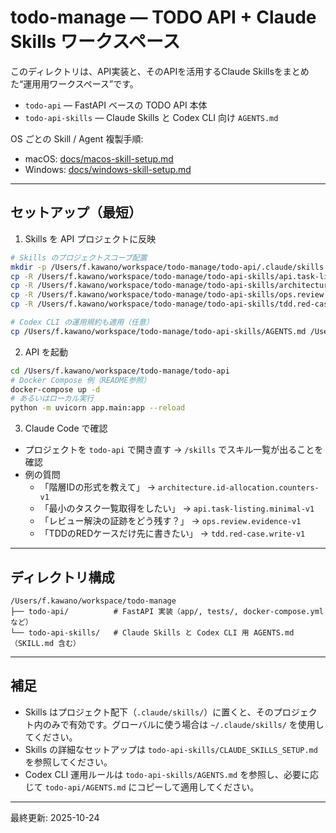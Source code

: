 # todo-manage — TODO API + Claude Skills ワークスペース

このディレクトリは、API実装と、そのAPIを活用するClaude Skillsをまとめた“運用用ワークスペース”です。

- `todo-api` — FastAPI ベースの TODO API 本体
- `todo-api-skills` — Claude Skills と Codex CLI 向け `AGENTS.md`

OS ごとの Skill / Agent 複製手順:
- macOS: [docs/macos-skill-setup.md](docs/macos-skill-setup.md)
- Windows: [docs/windows-skill-setup.md](docs/windows-skill-setup.md)

---

## セットアップ（最短）

1) Skills を API プロジェクトに反映

```bash
# Skills のプロジェクトスコープ配置
mkdir -p /Users/f.kawano/workspace/todo-manage/todo-api/.claude/skills
cp -R /Users/f.kawano/workspace/todo-manage/todo-api-skills/api.task-listing.minimal-v1            /Users/f.kawano/workspace/todo-manage/todo-api/.claude/skills/
cp -R /Users/f.kawano/workspace/todo-manage/todo-api-skills/architecture.id-allocation.counters-v1 /Users/f.kawano/workspace/todo-manage/todo-api/.claude/skills/
cp -R /Users/f.kawano/workspace/todo-manage/todo-api-skills/ops.review.evidence-v1                 /Users/f.kawano/workspace/todo-manage/todo-api/.claude/skills/
cp -R /Users/f.kawano/workspace/todo-manage/todo-api-skills/tdd.red-case.write-v1                  /Users/f.kawano/workspace/todo-manage/todo-api/.claude/skills/

# Codex CLI の運用規約も適用（任意）
cp /Users/f.kawano/workspace/todo-manage/todo-api-skills/AGENTS.md /Users/f.kawano/workspace/todo-manage/todo-api/AGENTS.md
```

2) API を起動

```bash
cd /Users/f.kawano/workspace/todo-manage/todo-api
# Docker Compose 例（README参照）
docker-compose up -d
# あるいはローカル実行
python -m uvicorn app.main:app --reload
```

3) Claude Code で確認

- プロジェクトを `todo-api` で開き直す → `/skills` でスキル一覧が出ることを確認
- 例の質問
  - 「階層IDの形式を教えて」 → `architecture.id-allocation.counters-v1`
  - 「最小のタスク一覧取得をしたい」 → `api.task-listing.minimal-v1`
  - 「レビュー解決の証跡をどう残す？」 → `ops.review.evidence-v1`
  - 「TDDのREDケースだけ先に書きたい」 → `tdd.red-case.write-v1`

---

## ディレクトリ構成

```
/Users/f.kawano/workspace/todo-manage
├── todo-api/          # FastAPI 実装（app/, tests/, docker-compose.yml など）
└── todo-api-skills/   # Claude Skills と Codex CLI 用 AGENTS.md（SKILL.md 含む）
```

---

## 補足

- Skills はプロジェクト配下（`.claude/skills/`）に置くと、そのプロジェクト内のみで有効です。グローバルに使う場合は `~/.claude/skills/` を使用してください。
- Skills の詳細なセットアップは `todo-api-skills/CLAUDE_SKILLS_SETUP.md` を参照してください。
- Codex CLI 運用ルールは `todo-api-skills/AGENTS.md` を参照し、必要に応じて `todo-api/AGENTS.md` にコピーして適用してください。

---

最終更新: 2025-10-24
